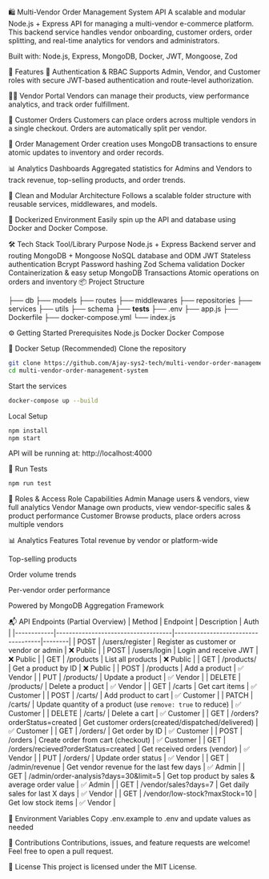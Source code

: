 🛍️ Multi-Vendor Order Management System API
A scalable and modular Node.js + Express API for managing a multi-vendor e-commerce platform. This backend service handles vendor onboarding, customer orders, order splitting, and real-time analytics for vendors and administrators.

Built with: Node.js, Express, MongoDB, Docker, JWT, Mongoose, Zod

🚀 Features
🔐 Authentication & RBAC
Supports Admin, Vendor, and Customer roles with secure JWT-based authentication and route-level authorization.

🧑‍💼 Vendor Portal
Vendors can manage their products, view performance analytics, and track order fulfillment.

🛒 Customer Orders
Customers can place orders across multiple vendors in a single checkout. Orders are automatically split per vendor.

🧾 Order Management
Order creation uses MongoDB transactions to ensure atomic updates to inventory and order records.

📊 Analytics Dashboards
Aggregated statistics for Admins and Vendors to track revenue, top-selling products, and order trends.

🧩 Clean and Modular Architecture
Follows a scalable folder structure with reusable services, middlewares, and models.

🐳 Dockerized Environment
Easily spin up the API and database using Docker and Docker Compose.

🛠️ Tech Stack
Tool/Library	Purpose
Node.js + Express	Backend server and routing
MongoDB + Mongoose	NoSQL database and ODM
JWT	Stateless authentication
Bcrypt	Password hashing
Zod	Schema validation
Docker	Containerization & easy setup
MongoDB Transactions	Atomic operations on orders and inventory
📦 Project Structure


├── db
├── models
├── routes
├── middlewares
├── repositories
├── services
├── utils
├── schema
├── __tests__
├── .env
├── app.js
├── Dockerfile
├── docker-compose.yml
└── index.js

⚙️ Getting Started
Prerequisites
Node.js
Docker
Docker Compose

🐳 Docker Setup (Recommended)
Clone the repository
```bash
git clone https://github.com/Ajay-sys2-tech/multi-vendor-order-management-system.git
cd multi-vendor-order-management-system
```

Start the services
```bash
docker-compose up --build
```

Local Setup
```bash
npm install
npm start
```

API will be running at:
http://localhost:4000

🧪 Run Tests

```bash
npm run test
```

🔐 Roles & Access
Role	Capabilities
Admin	Manage users & vendors, view full analytics
Vendor	Manage own products, view vendor-specific sales & product performance
Customer	Browse products, place orders across multiple vendors

📊 Analytics Features
Total revenue by vendor or platform-wide

Top-selling products

Order volume trends

Per-vendor order performance

Powered by MongoDB Aggregation Framework

📬 API Endpoints (Partial Overview)
| Method     | Endpoint                           |	Description	                       | Auth   |
|------------|------------------------------------|------------------------------------|--------|
| POST |	/users/register | Register as customer or vendor or admin	| ❌ Public |
| POST |	/users/login	| Login and receive JWT	| ❌ Public |
| GET	 |  /products	    | List all products	 | ❌ Public |
| GET    | /products/<productId>   | Get a product by ID | ❌ Public   |
| POST   | /products               | Add a product       | ✅ Vendor   |
| PUT    | /products/<productId>   | Update a product    | ✅ Vendor   |
| DELETE | /products/<productId>   | Delete a product    | ✅ Vendor   |
| GET    | /carts                | Get cart items                                           | ✅ Customer  |
| POST   | /carts/<productId>    | Add product to cart                                      | ✅ Customer  |
| PATCH  | /carts/<cartId>       | Update quantity of a product (use `remove: true` to reduce) | ✅ Customer  |
| DELETE | /carts/<cartId>       | Delete a cart                                            | ✅ Customer  |
| GET    | /orders?orderStatus=created               | Get customer orders(created/dispatched/delivered)                   | ✅ Customer |
| GET    | /orders/<orderId>      | Get order by ID                       | ✅ Customer |
| POST   | /orders                | Create order from cart (checkout)     | ✅ Customer |
| GET    | /orders/recieved?orderStatus=created      | Get received orders (vendor)          | ✅ Vendor   |
| PUT    | /orders/<orderId>      | Update order status                   | ✅ Vendor   |
| GET    | /admin/revenue            | Get vendor revenue for the last few days        | ✅ Admin   |
| GET    | /admin/order-analysis?days=30&limit=5     | Get top product by sales & average order value  | ✅ Admin   |
| GET    | /vendor/sales?days=7         | Get daily sales for last X days     | ✅ Vendor  |
| GET    | /vendor/low-stock?maxStock=10    | Get low stock items                 | ✅ Vendor  |

🧰 Environment Variables
Copy .env.example to .env and update values as needed

🙌 Contributions
Contributions, issues, and feature requests are welcome!
Feel free to open a pull request.

📄 License
This project is licensed under the MIT License.

